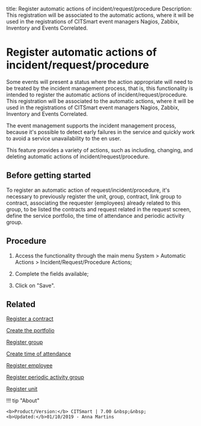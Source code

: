 title: Register automatic actions of incident/request/procedure
Description: This registration will be associated to the automatic actions, where it will be used in the registrations of CITSmart event managers Nagios, Zabbix, Inventory and Events Correlated.
# Register automatic actions of incident/request/procedure

Some events will present a status where the action appropriate will need to be
treated by the incident management process, that is, this functionality is
intended to register the automatic actions of incident/request/procedure. This
registration will be associated to the automatic actions, where it will be used
in the registrations of CITSmart event managers Nagios, Zabbix, Inventory and
Events Correlated.

The event management supports the incident management process, because it's
possible to detect early failures in the service and quickly work to avoid a
service unavailability to the en user.

This feature provides a variety of actions, such as including, changing, and
deleting automatic actions of incident/request/procedure.

Before getting started
--------------------------

To register an automatic action of request/incident/procedure, it's necessary to
previously register the unit, group, contract, link group to contract,
associating the requester (employees) already related to this group, to be
listed the contracts and request related in the request screen, define the
service portfolio, the time of attendance and periodic activity group.

Procedure
-------------

1.  Access the functionality through the main menu System \> Automatic Actions
    \> Incident/Request/Procedure Actions;

2.  Complete the fields available;

3.  Click on "Save".

Related
-------

[Register a contract](/en-us/citsmart-7/additional-features/contract-management/use/register-contract.html)

[Create the portfolio](/en-us/citsmart-7/processes/portfolio-and-catalog/use/create-the-portfolio.html)

[Register group](/en-us/citsmart-7/initial-settings/access-settings/user/register-groups.html)

[Create time of attendance](/en-us/citsmart-7/processes/service-level/configuration/create-time-attendance.html)

[Register employee](/en-us/citsmart-7/initial-settings/access-settings/user/register-employee.html)

[Register periodic activity group](/en-us/citsmart-7/additional-features/automation-of-operation/configuration/periodic-activity-group.html)

[Register unit](/en-us/citsmart-7/platform-administration/region-and-language/register-unit.html)


!!! tip "About"

    <b>Product/Version:</b> CITSmart | 7.00 &nbsp;&nbsp;
    <b>Updated:</b>01/10/2019 - Anna Martins
